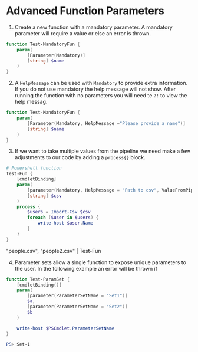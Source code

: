 # Advanced Function Parameters

1. Create a new function with a mandatory parameter. A mandatory parameter will require a value or else an error is thrown.
```powershell
function Test-MandatoryFun {
    param(
        [Parameter(Mandatory)]
        [string] $name
    )
}
```

2. A `HelpMessage` can be used with `Mandatory` to provide extra information. If you do not use mandatory the help message will not show. After running the function with no parameters you will need te `?!` to view the help messag.

```powershell
function Test-MandatoryFun {
    param(
        [Parameter(Mandatory, HelpMessage ="Please provide a name")]
        [string] $name
    )
}
```

3. If we want to take multiple values from the pipeline we need make a few adjustments to our code by adding a `process{}` block.
```powershell
# Powershell function
Test-Fun {
    [cmdletBinding]
    param(
        [parameter(Mandatory, HelpMessage = "Path to csv", ValueFromPipeline)]
        [string] $csv
    )
    process {
        $users = Import-Csv $csv
        foreach ($user in $users) {
            write-host $user.Name
        }
    }
}
```

"people.csv", "people2.csv" | Test-Fun

4. Parameter sets allow a single function to expose unique parameters to the user. In the following example an error will be thrown if 
```powershell
function Test-ParamSet {
    [cmdletBinding()]
    param(
        [parameter(ParameterSetName = "Set1")]
        $a,
        [parameter(ParameterSetName = "Set2")]
        $b
    )

    write-host $PSCmdlet.ParameterSetName
}

PS> Set-1
```
